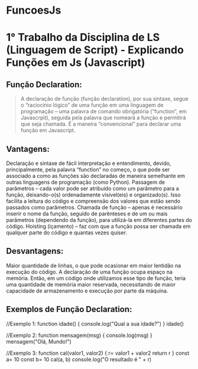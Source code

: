 # FuncoesJs
# 1° Trabalho da Disciplina de LS (Linguagem de Script) - Explicando Funções em Js (Javascript)

## Função Declaration:
> A declaração de função (função declaration), por sua sintaxe, segue o “raciocínio lógico” de uma função em uma linguagem de programação – uma palavra de comando obrigatória (“function”, em Javascrpit), seguida pela palavra que nomeará a função e permitirá que seja chamada. É a maneira “convencional” para declarar uma função em Javascript.
## Vantagens:
Declaração e sintaxe de fácil interpretação e entendimento, devido, principalmente, pela palavra “function” no começo, o que pode ser associado a como as funções são declaradas de maneira semelhante em outras linguagens de programação (como Python).
Passagem de parâmetros – cada valor pode ser atribuído como um parâmetro para a função, deixando-o(s) ordenadamente visível(eis) e organizado(s). Isso facilita a leitura do código e compreensão dos valores que estão sendo passados como parâmetros.
Chamada de função – apenas é necessário inserir o nome da função, seguido de parênteses e de um ou mais parâmetros (dependendo da função), para utilizá-la em diferentes partes do código.
Hoisting (içamento) – faz com que a função possa ser chamada em qualquer parte do código e quantas vezes quiser.
## Desvantagens:
Maior quantidade de linhas, o que pode ocasionar em maior lentidão na execução do código.
A declaração de uma função ocupa espaço na memória. Então, em um código onde utilizamos esse tipo de função, teria uma quantidade de memória maior reservada, necessitando de maior capacidade de armazenamento e execução por parte da máquina.
## Exemplos de Função Declaration:
//Exemplo 1:
function idade() {
    console.log("Qual a sua idade?")
}
idade()

//Exemplo 2:
function mensagem(msg) {
    console.log(msg)
}
mensagem("Olá, Mundo!")

//Exemplo 3:
function cal(valor1, valor2) {
    r= valor1 + valor2
    return r
}
const a= 10
const b= 10
cal(a, b)
console.log("O resultado é " + r)
